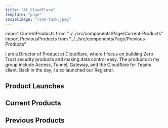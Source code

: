 ```yaml
---
title: "At Cloudflare"
template: "page"
socialImage: "/sam-task.jpeg"
---
```


import CurrentProducts from "../../src/components/Page/Current-Products"
import PreviousProducts from "../../src/components/Page/Previous-Products"

I am a Director of Product at Cloudflare, where I focus on building Zero Trust security products and making data control easy. The products in my group include Access, Tunnel, Gateway, and the Cloudflare for Teams client. Back in the day, I also launched our Registrar.

## Product Launches

## Current Products
<CurrentProducts/>

## Previous Products
<PreviousProducts/>